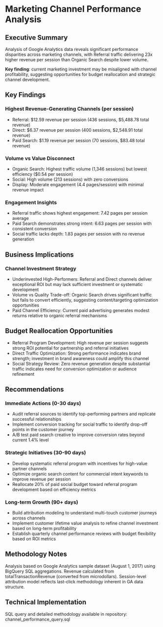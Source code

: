 # Marketing Channel Performance Analysis

## Executive Summary ##
Analysis of Google Analytics data reveals significant performance disparities across marketing channels, with Referral traffic delivering 23x higher revenue per session than Organic Search despite lower volume. 

**Key finding**: current marketing investment may be misaligned with channel profitability, suggesting opportunities for budget reallocation and strategic channel development.


## Key Findings ##

### Highest Revenue-Generating Channels (per session) ###

- Referral: $12.59 revenue per session (436 sessions, $5,488.78 total revenue)
- Direct: $6.37 revenue per session (400 sessions, $2,548.91 total revenue)
- Paid Search: $1.19 revenue per session (70 sessions, $83.48 total revenue)


### Volume vs Value Disconnect ###

- Organic Search: Highest traffic volume (1,346 sessions) but lowest efficiency ($0.54 per session)
- Social: High volume (213 sessions) with zero conversions
- Display: Moderate engagement (4.4 pages/session) with minimal revenue impact


### Engagement Insights ###

- Referral traffic shows highest engagement: 7.42 pages per session average
- Paid Search demonstrates strong intent: 6.63 pages per session with consistent conversion
- Social traffic lacks depth: 1.83 pages per session with no revenue generation

## Business Implications ##

### Channel Investment Strategy ###

- Underinvested High-Performers: Referral and Direct channels deliver exceptional ROI but may lack sufficient investment or systematic development
- Volume vs Quality Trade-off: Organic Search drives significant traffic but fails to convert efficiently, suggesting content/targeting optimization opportunities
- Paid Channel Efficiency: Current paid advertising generates modest returns relative to organic referral mechanisms

## Budget Reallocation Opportunities ##

- Referral Program Development: High revenue per session suggests strong ROI potential for partnership and referral initiatives
- Direct Traffic Optimization: Strong performance indicates brand strength; investment in brand awareness could amplify this channel
- Social Strategy Review: Zero revenue generation despite substantial traffic indicates need for conversion optimization or audience refinement

## Recommendations ##
### Immediate Actions (0-30 days) ###

- Audit referral sources to identify top-performing partners and replicate successful relationships
- Implement conversion tracking for social traffic to identify drop-off points in the customer journey
- A/B test paid search creative to improve conversion rates beyond current 1.4% level

### Strategic Initiatives (30-90 days) ###

- Develop systematic referral program with incentives for high-value partner channels
- Optimize organic search content for commercial intent keywords to improve revenue per session
- Reallocate 20% of paid social budget toward referral program development based on efficiency metrics

### Long-term Growth (90+ days) ###

- Build attribution modeling to understand multi-touch customer journeys across channels
- Implement customer lifetime value analysis to refine channel investment based on long-term profitability
- Establish quarterly channel performance reviews with budget flexibility based on ROI metrics

## Methodology Notes ##
Analysis based on Google Analytics sample dataset (August 1, 2017) using BigQuery SQL aggregations. Revenue calculated from totalTransactionRevenue (converted from microdollars). Session-level attribution model reflects last-click methodology inherent in GA data structure.

## Technical Implementation ##
SQL query and detailed methodology available in repository: channel_performance_query.sql
